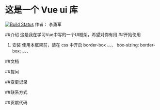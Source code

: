 # 这是一个 Vue ui 库
[![Build Status](https://travis-ci.org/showyouhappiness/Vue-gulu.svg?branch=master)](https://travis-ci.org/showyouhappiness/Vue-gulu)
作者： 李勇军

##介绍
这是我在学习Vue中写的一个UI框架，希望对你有用
##开始使用

1. 安装
   使用本框架前，请在 css 中开启 border-box
   、、、
   box-sizing: border-box;
   、、、

##文档

##提问

##变更记录

##联系方式

##贡献代码
